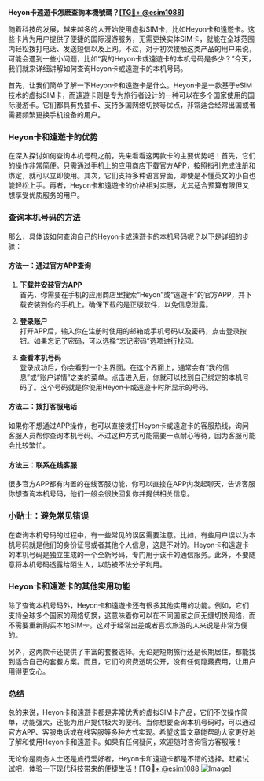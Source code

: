 **Heyon卡遠遊卡怎麽查詢本機號碼？[[TG💪+ @esim1088](https://t.me/s/esim1088)]**

随着科技的发展，越来越多的人开始使用虚拟SIM卡，比如Heyon卡和遠遊卡。这些卡片为用户提供了便捷的国际漫游服务，无需更换实体SIM卡，就能在全球范围内轻松拨打电话、发送短信以及上网。不过，对于初次接触这类产品的用户来说，可能会遇到一些小问题，比如“我的Heyon卡或遠遊卡的本机号码是多少？”今天，我们就来详细讲解如何查询Heyon卡或遠遊卡的本机号码。

首先，让我们简单了解一下Heyon卡和遠遊卡是什么。Heyon卡是一款基于eSIM技术的虚拟SIM卡，而遠遊卡则是专为旅行者设计的一种可以在多个国家使用的国际漫游卡。它们都具有免插卡、支持多国网络切换等优点，非常适合经常出国或者需要频繁更换手机设备的用户。

### Heyon卡和遠遊卡的优势

在深入探讨如何查询本机号码之前，先来看看这两款卡的主要优势吧！首先，它们的操作非常简便。只需通过手机上的应用商店下载官方APP，按照指引完成注册和绑定，就可以立即使用。其次，它们支持多种语言界面，即使是不懂英文的小白也能轻松上手。再者，Heyon卡和遠遊卡的价格相对实惠，尤其适合预算有限但又想享受优质服务的用户。

### 查询本机号码的方法

那么，具体该如何查询自己的Heyon卡或遠遊卡的本机号码呢？以下是详细的步骤：

#### 方法一：通过官方APP查询

1. **下载并安装官方APP**  
   首先，你需要在手机的应用商店里搜索“Heyon”或“遠遊卡”的官方APP，并下载安装到你的手机上。确保下载的是正版软件，以免信息泄露。

2. **登录账户**  
   打开APP后，输入你在注册时使用的邮箱或手机号码以及密码，点击登录按钮。如果忘记了密码，可以选择“忘记密码”选项进行找回。

3. **查看本机号码**  
   登录成功后，你会看到一个主界面。在这个界面上，通常会有“我的信息”或“账户详情”之类的菜单。点击进入后，你就可以找到自己绑定的本机号码了。这个号码就是你使用Heyon卡或遠遊卡时所显示的号码。

#### 方法二：拨打客服电话

如果你不想通过APP操作，也可以直接拨打Heyon卡或遠遊卡的客服热线，询问客服人员帮你查询本机号码。不过这种方式可能需要一点耐心等待，因为客服可能会比较繁忙。

#### 方法三：联系在线客服

很多官方APP都有内置的在线客服功能，你可以直接在APP内发起聊天，告诉客服你想查询本机号码，他们一般会很快回复你并提供相关信息。

### 小贴士：避免常见错误

在查询本机号码的过程中，有一些常见的误区需要注意。比如，有些用户误以为本机号码就是他们的身份证号或者其他个人信息，这是不对的。Heyon卡和遠遊卡的本机号码是独立生成的一个全新号码，专门用于该卡的通信服务。此外，不要随意将本机号码透露给陌生人，以防被不法分子利用。

### Heyon卡和遠遊卡的其他实用功能

除了查询本机号码外，Heyon卡和遠遊卡还有很多其他实用的功能。例如，它们支持全球多个国家的网络切换，这意味着你可以在不同国家之间无缝切换网络，而不需要重新购买本地SIM卡。这对于经常出差或者喜欢旅游的人来说是非常方便的。

另外，这两款卡还提供了丰富的套餐选择。无论是短期旅行还是长期居住，都能找到适合自己的套餐方案。而且，它们的资费透明公开，没有任何隐藏费用，让用户用得更安心。

### 总结

总的来说，Heyon卡和遠遊卡都是非常优秀的虚拟SIM卡产品，它们不仅操作简单，功能强大，还能为用户提供极大的便利。当你想要查询本机号码时，可以通过官方APP、客服电话或在线客服等多种方式实现。希望这篇文章能帮助大家更好地了解和使用Heyon卡和遠遊卡。如果有任何疑问，欢迎随时咨询官方客服哦！

无论你是商务人士还是旅行爱好者，Heyon卡和遠遊卡都是不错的选择。赶紧试试吧，体验一下现代科技带来的便捷生活！[[TG💪+ @esim1088](https://t.me/s/esim1088) ![Image](https://i.postimg.cc/4NQfJmqS/Snipaste-2025-05-13-00-14-12.png)]